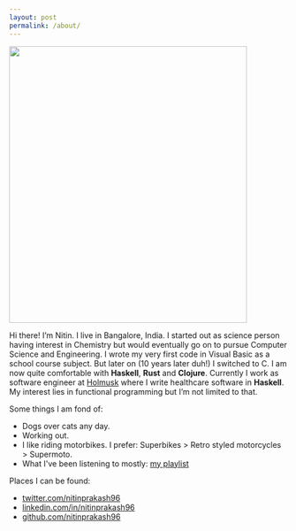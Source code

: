 ```yaml
---
layout: post
permalink: /about/
---
```


<img src="../../assets/images/me-1.jpg" style="width:430px;height:500px;">

Hi there!
I’m Nitin. I live in Bangalore, India. I started out as science person having interest in Chemistry but would eventually go on to pursue Computer Science and Engineering. I wrote my very first code in Visual Basic as a school course subject. But later on (10 years later duh!) I switched to C. I am now quite comfortable with __Haskell__, __Rust__ and __Clojure__.
Currently I work as software engineer at [Holmusk]("https://holmusk.com") where I write healthcare software in __Haskell__. My interest lies in functional programming but I’m not limited to that.

Some things I am fond of:
- Dogs over cats any day.
- Working out.
- I like riding motorbikes. I prefer: Superbikes > Retro styled motorcycles > Supermoto.
- What I've been listening to mostly: [my playlist](https://open.spotify.com/playlist/0NXS0L3N2i5TJu1m6ZzJYh?si=deae436accff412c)

Places I can be found:
- [twitter.com/nitinprakash96](https://twitter.com/nitinprakash96)
- [linkedin.com/in/nitinprakash96](https://linkedin.com/in/nitinprakash96)
- [github.com/nitinprakash96](https://github.com/nitinprakash96)
